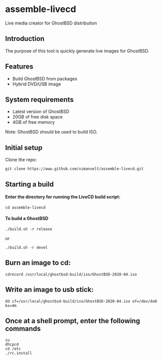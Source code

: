 assemble-livecd
===============
Live media creator for GhostBSD distribution

## Introduction
The purpose of this tool is quickly generate live images for GhostBSD.

## Features
* Build GhostBSD from packages
* Hybrid DVD/USB image

## System requirements
* Latest version of GhostBSD 
* 20GB of free disk space
* 4GB of free memory

Note: GhostBSD should be used to build ISO.

## Initial setup
Clone the repo:
```
git clone https://www.github.com/vimanuelt/assemble-livecd.git
```
## Starting a build
#### Enter the directory for running the LiveCD build script:
```
cd assemble-livecd
```

#### To build a GhostBSD 
```
./build.sh -r release
```
or
```
./build.sh -r devel
```

## Burn an image to cd:
```
cdrecord /usr/local/ghostbsd-build/iso/GhostBSD-2020-04.iso
```

## Write an image to usb stick:
```
dd if=/usr/local/ghostbsd-build/iso/GhostBSD-2020-04.iso of=/dev/da0 bs=4m
```

## Once at a shell prompt, enter the following commands
```
su
dhcpcd
cd /etc
./rc.install
```
